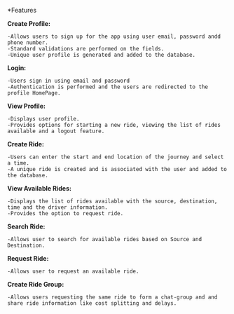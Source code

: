 
*Features

**Create Profile:**

    -Allows users to sign up for the app using user email, password andd phone number. 
    -Standard validations are performed on the fields. 
    -Unique user profile is generated and added to the database.
    
**Login:**

    -Users sign in using email and password
    -Authentication is performed and the users are redirected to the profile HomePage.
    
**View Profile:**

    -Displays user profile.
    -Provides options for starting a new ride, viewing the list of rides available and a logout feature.
    
**Create Ride:**

    -Users can enter the start and end location of the journey and select a time.
    -A unique ride is created and is associated with the user and added to the database.
    
**View Available Rides:**

    -Displays the list of rides available with the source, destination, time and the driver information.
    -Provides the option to request ride.
    
**Search Ride:**

    -Allows user to search for available rides based on Source and Destination.
    
**Request Ride:**

    -Allows user to request an available ride.
    
**Create Ride Group:**

    -Allows users requesting the same ride to form a chat-group and and share ride information like cost splitting and delays.
    
